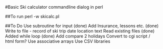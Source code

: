 #Basic Ski calculator commandline dialog in perl

##To run
perl -w skicalc.pl

##To Do
Use subroutine for input (done)
Add Insurance, lessons etc. (done)
Write to file - record of ski trip date location text
Read existing files (done)
Added while loop (done)
Add compare 2 holidays
Convert to cgi script / html form?
Use associative arrays
Use CSV libraries


